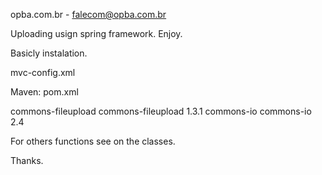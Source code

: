 opba.com.br - falecom@opba.com.br

Uploading usign spring framework. Enjoy.

Basicly instalation.

mvc-config.xml

<bean id="multipartResolver" class="org.springframework.web.multipart.commons.CommonsMultipartResolver">
	<property name="maxUploadSize" value="100000" />
</bean>

Maven: pom.xml

<!-- Apache Commons FileUpload -->
<dependency>
	<groupId>commons-fileupload</groupId>
	<artifactId>commons-fileupload</artifactId>
	<version>1.3.1</version>
</dependency>

<!-- Apache Commons IO -->
<dependency>
	<groupId>commons-io</groupId>
	<artifactId>commons-io</artifactId>
	<version>2.4</version>
</dependency>

For others functions see on the classes.

Thanks.